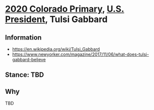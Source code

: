 # [2020 Colorado Primary](../README.md), [U.S. President](README.md), Tulsi Gabbard

## Information

* https://en.wikipedia.org/wiki/Tulsi_Gabbard
* https://www.newyorker.com/magazine/2017/11/06/what-does-tulsi-gabbard-believe

## Stance: TBD

## Why

TBD
